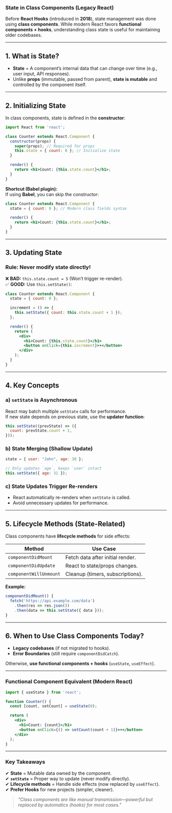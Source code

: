 ### **State in Class Components (Legacy React)**  

Before **React Hooks** (introduced in **2018**), state management was done using **class components**. While modern React favors **functional components + hooks**, understanding class state is useful for maintaining older codebases.  

---

## **1. What is State?**  
- **State** = A component’s internal data that can change over time (e.g., user input, API responses).  
- Unlike **props** (immutable, passed from parent), **state is mutable** and controlled by the component itself.  

---

## **2. Initializing State**  
In class components, state is defined in the **constructor**:  

```jsx
import React from 'react';

class Counter extends React.Component {
  constructor(props) {
    super(props); // Required for props
    this.state = { count: 0 }; // Initialize state
  }

  render() {
    return <h1>Count: {this.state.count}</h1>;
  }
}
```

**Shortcut (Babel plugin):**  
If using **Babel**, you can skip the constructor:  
```jsx
class Counter extends React.Component {
  state = { count: 0 }; // Modern class fields syntax

  render() {
    return <h1>Count: {this.state.count}</h1>;
  }
}
```

---

## **3. Updating State**  
### **Rule:** Never modify state directly!  
❌ **BAD:** `this.state.count = 5` (Won’t trigger re-render).  
✅ **GOOD:** Use `this.setState()`:  

```jsx
class Counter extends React.Component {
  state = { count: 0 };

  increment = () => {
    this.setState({ count: this.state.count + 1 });
  };

  render() {
    return (
      <div>
        <h1>Count: {this.state.count}</h1>
        <button onClick={this.increment}>+</button>
      </div>
    );
  }
}
```

---

## **4. Key Concepts**  
### **a) `setState` is Asynchronous**  
React may batch multiple `setState` calls for performance.  
If new state depends on previous state, use the **updater function**:  

```jsx
this.setState((prevState) => ({
  count: prevState.count + 1,
}));
```

### **b) State Merging (Shallow Update)**  
```jsx
state = { user: "John", age: 30 };

// Only updates `age`, keeps `user` intact
this.setState({ age: 31 });
```

### **c) State Updates Trigger Re-renders**  
- React automatically re-renders when `setState` is called.  
- Avoid unnecessary updates for performance.  

---

## **5. Lifecycle Methods (State-Related)**  
Class components have **lifecycle methods** for side effects:  

| Method               | Use Case                          |
|----------------------|-----------------------------------|
| `componentDidMount`  | Fetch data after initial render.  |
| `componentDidUpdate` | React to state/props changes.     |
| `componentWillUnmount` | Cleanup (timers, subscriptions). |

**Example:**  
```jsx
componentDidMount() {
  fetch('https://api.example.com/data')
    .then(res => res.json())
    .then(data => this.setState({ data }));
}
```

---

## **6. When to Use Class Components Today?**  
- **Legacy codebases** (if not migrated to hooks).  
- **Error Boundaries** (still require `componentDidCatch`).  

Otherwise, **use functional components + hooks** (`useState`, `useEffect`).  

---

### **Functional Component Equivalent (Modern React)**  
```jsx
import { useState } from 'react';

function Counter() {
  const [count, setCount] = useState(0);

  return (
    <div>
      <h1>Count: {count}</h1>
      <button onClick={() => setCount(count + 1)}>+</button>
    </div>
  );
}
```

---

### **Key Takeaways**  
✔ **State** = Mutable data owned by the component.  
✔ **`setState`** = Proper way to update (never modify directly).  
✔ **Lifecycle methods** = Handle side effects (now replaced by `useEffect`).  
✔ **Prefer Hooks** for new projects (simpler, cleaner).  



> *"Class components are like manual transmission—powerful but replaced by automatics (hooks) for most cases."*